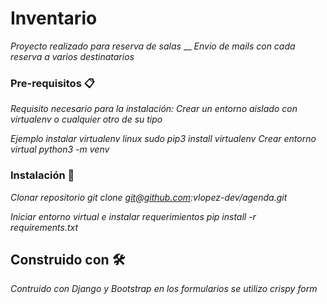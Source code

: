 # Inventario
_Proyecto realizado para reserva de salas_
__
_Envio de mails con cada reserva a varios destinatarios_



### Pre-requisitos 📋
_Requisito necesario para la instalación:_
_Crear un entorno aislado con virtualenv o cualquier otro de su tipo_

_Ejemplo_
_instalar virtualenv linux_
_sudo pip3 install virtualenv_
_Crear entorno virtual_
_python3 -m venv_




### Instalación 🔧

_Clonar repositorio_
_git clone git@github.com:vlopez-dev/agenda.git_

_Iniciar entorno virtual e instalar requerimientos_
_pip install -r requirements.txt_

## Construido con 🛠️
_Contruido con Django y Bootstrap en los formularios se utilizo crispy form_ 





```
